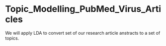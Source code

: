 # Topic_Modelling_PubMed_Virus_Articles
We will apply LDA to convert set of our research article anstracts to a set of topics.
